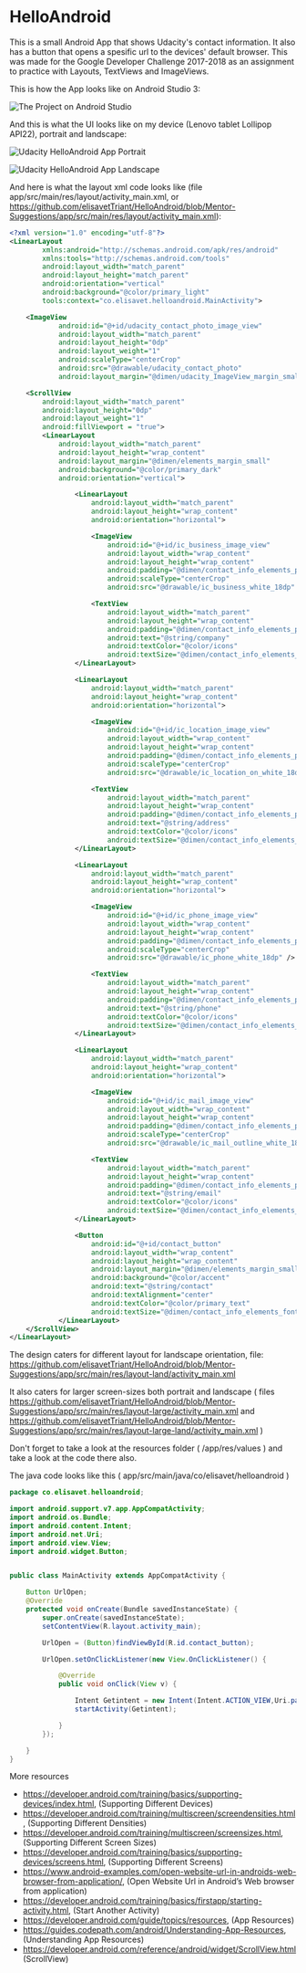 # HelloAndroid
This is a small Android App that shows Udacity's contact information. It also has a button that opens a spesific url to the devices' default browser. This was made for the  Google Developer Challenge 2017-2018 as an assignment to practice with Layouts, TextViews and ImageViews.

This is how the App looks like on Android Studio 3:

![The Project on Android Studio](https://github.com/elisavetTriant/HelloAndroid/blob/master/screenshots/Screenshot_HelloAndroid_AndroidStudio.png "The Project on Android Studio")

And this is what the UI looks like on my device (Lenovo tablet Lollipop API22), portrait and landscape:

![Udacity HelloAndroid App Portrait](https://github.com/elisavetTriant/HelloAndroid/blob/Mentor-Suggestions/screenshots/Screenshot_HelloAndroid_portrait.jpg  "Udacity HelloAndroid App Portrait")

![Udacity HelloAndroid App Landscape](https://github.com/elisavetTriant/HelloAndroid/blob/Mentor-Suggestions/screenshots/Screenshot_HelloAndroid_landscape.jpg  "Udacity HelloAndroid App Landscape")

And here is what the layout xml code looks like (file app/src/main/res/layout/activity_main.xml, or https://github.com/elisavetTriant/HelloAndroid/blob/Mentor-Suggestions/app/src/main/res/layout/activity_main.xml):

```xml
<?xml version="1.0" encoding="utf-8"?>
<LinearLayout
        xmlns:android="http://schemas.android.com/apk/res/android"
        xmlns:tools="http://schemas.android.com/tools"
        android:layout_width="match_parent"
        android:layout_height="match_parent"
        android:orientation="vertical"
        android:background="@color/primary_light"
        tools:context="co.elisavet.helloandroid.MainActivity">

    <ImageView
            android:id="@+id/udacity_contact_photo_image_view"
            android:layout_width="match_parent"
            android:layout_height="0dp"
            android:layout_weight="1"
            android:scaleType="centerCrop"
            android:src="@drawable/udacity_contact_photo"
            android:layout_margin="@dimen/udacity_ImageView_margin_small"/>

    <ScrollView
        android:layout_width="match_parent"
        android:layout_height="0dp"
        android:layout_weight="1"
        android:fillViewport = "true">
        <LinearLayout
            android:layout_width="match_parent"
            android:layout_height="wrap_content"
            android:layout_margin="@dimen/elements_margin_small"
            android:background="@color/primary_dark"
            android:orientation="vertical">

                <LinearLayout
                    android:layout_width="match_parent"
                    android:layout_height="wrap_content"
                    android:orientation="horizontal">

                    <ImageView
                        android:id="@+id/ic_business_image_view"
                        android:layout_width="wrap_content"
                        android:layout_height="wrap_content"
                        android:padding="@dimen/contact_info_elements_padding_small"
                        android:scaleType="centerCrop"
                        android:src="@drawable/ic_business_white_18dp" />

                    <TextView
                        android:layout_width="match_parent"
                        android:layout_height="wrap_content"
                        android:padding="@dimen/contact_info_elements_padding_small"
                        android:text="@string/company"
                        android:textColor="@color/icons"
                        android:textSize="@dimen/contact_info_elements_font_size_small" />
                </LinearLayout>

                <LinearLayout
                    android:layout_width="match_parent"
                    android:layout_height="wrap_content"
                    android:orientation="horizontal">

                    <ImageView
                        android:id="@+id/ic_location_image_view"
                        android:layout_width="wrap_content"
                        android:layout_height="wrap_content"
                        android:padding="@dimen/contact_info_elements_padding_small"
                        android:scaleType="centerCrop"
                        android:src="@drawable/ic_location_on_white_18dp" />

                    <TextView
                        android:layout_width="match_parent"
                        android:layout_height="wrap_content"
                        android:padding="@dimen/contact_info_elements_padding_small"
                        android:text="@string/address"
                        android:textColor="@color/icons"
                        android:textSize="@dimen/contact_info_elements_font_size_small" />
                </LinearLayout>

                <LinearLayout
                    android:layout_width="match_parent"
                    android:layout_height="wrap_content"
                    android:orientation="horizontal">

                    <ImageView
                        android:id="@+id/ic_phone_image_view"
                        android:layout_width="wrap_content"
                        android:layout_height="wrap_content"
                        android:padding="@dimen/contact_info_elements_padding_small"
                        android:scaleType="centerCrop"
                        android:src="@drawable/ic_phone_white_18dp" />

                    <TextView
                        android:layout_width="match_parent"
                        android:layout_height="wrap_content"
                        android:padding="@dimen/contact_info_elements_padding_small"
                        android:text="@string/phone"
                        android:textColor="@color/icons"
                        android:textSize="@dimen/contact_info_elements_font_size_small" />
                </LinearLayout>

                <LinearLayout
                    android:layout_width="match_parent"
                    android:layout_height="wrap_content"
                    android:orientation="horizontal">

                    <ImageView
                        android:id="@+id/ic_mail_image_view"
                        android:layout_width="wrap_content"
                        android:layout_height="wrap_content"
                        android:padding="@dimen/contact_info_elements_padding_small"
                        android:scaleType="centerCrop"
                        android:src="@drawable/ic_mail_outline_white_18dp" />

                    <TextView
                        android:layout_width="match_parent"
                        android:layout_height="wrap_content"
                        android:padding="@dimen/contact_info_elements_padding_small"
                        android:text="@string/email"
                        android:textColor="@color/icons"
                        android:textSize="@dimen/contact_info_elements_font_size_small" />
                </LinearLayout>

                <Button
                    android:id="@+id/contact_button"
                    android:layout_width="wrap_content"
                    android:layout_height="wrap_content"
                    android:layout_margin="@dimen/elements_margin_small"
                    android:background="@color/accent"
                    android:text="@string/contact"
                    android:textAlignment="center"
                    android:textColor="@color/primary_text"
                    android:textSize="@dimen/contact_info_elements_font_size_small" />
            </LinearLayout>
    </ScrollView>
</LinearLayout>
```
The design caters for different layout for landscape orientation, file: https://github.com/elisavetTriant/HelloAndroid/blob/Mentor-Suggestions/app/src/main/res/layout-land/activity_main.xml

It also caters for larger screen-sizes both portrait and landscape ( files https://github.com/elisavetTriant/HelloAndroid/blob/Mentor-Suggestions/app/src/main/res/layout-large/activity_main.xml and https://github.com/elisavetTriant/HelloAndroid/blob/Mentor-Suggestions/app/src/main/res/layout-large-land/activity_main.xml )

Don't forget to take a look at the resources folder ( /app/res/values ) and take a look at the code there also. 

The java code looks like this ( app/src/main/java/co/elisavet/helloandroid )
```java
package co.elisavet.helloandroid;

import android.support.v7.app.AppCompatActivity;
import android.os.Bundle;
import android.content.Intent;
import android.net.Uri;
import android.view.View;
import android.widget.Button;


public class MainActivity extends AppCompatActivity {

    Button UrlOpen;
    @Override
    protected void onCreate(Bundle savedInstanceState) {
        super.onCreate(savedInstanceState);
        setContentView(R.layout.activity_main);

        UrlOpen = (Button)findViewById(R.id.contact_button);

        UrlOpen.setOnClickListener(new View.OnClickListener() {

            @Override
            public void onClick(View v) {

                Intent Getintent = new Intent(Intent.ACTION_VIEW,Uri.parse("https://in.udacity.com/contact/"));
                startActivity(Getintent);

            }
        });

    }
}

```
More resources
* https://developer.android.com/training/basics/supporting-devices/index.html, (Supporting Different Devices)
* https://developer.android.com/training/multiscreen/screendensities.html, (Supporting Different Densities)
* https://developer.android.com/training/multiscreen/screensizes.html, (Supporting Different Screen Sizes)
* https://developer.android.com/training/basics/supporting-devices/screens.html, (Supporting Different Screens)
* https://www.android-examples.com/open-website-url-in-androids-web-browser-from-application/, (Open Website Url in Android’s Web browser from application)
* https://developer.android.com/training/basics/firstapp/starting-activity.html, (Start Another Activity)
* https://developer.android.com/guide/topics/resources, (App Resources)
* https://guides.codepath.com/android/Understanding-App-Resources, (Understanding App Resources)
* https://developer.android.com/reference/android/widget/ScrollView.html (ScrollView)
